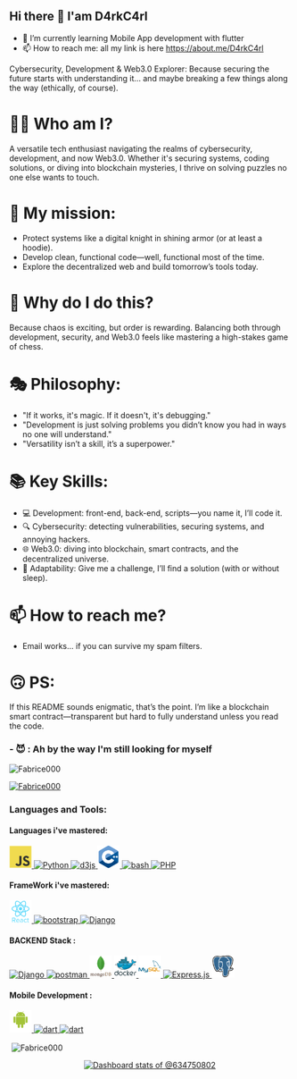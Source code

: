 ## Hi there 👋 I'am D4rkC4rl 

- 🌱 I’m currently learning Mobile App development with flutter
- 📫 How to reach me: all my link is here https://about.me/D4rkC4rl

Cybersecurity, Development & Web3.0 Explorer: Because securing the future starts with understanding it… and maybe breaking a few things along the way (ethically, of course).  

# 👨‍💻 Who am I?
A versatile tech enthusiast navigating the realms of cybersecurity, development, and now Web3.0. Whether it's securing systems, coding solutions, or diving into blockchain mysteries, I thrive on solving puzzles no one else wants to touch.  

# 🔐 My mission:
- Protect systems like a digital knight in shining armor (or at least a hoodie).  
- Develop clean, functional code—well, functional most of the time.  
- Explore the decentralized web and build tomorrow’s tools today.  

# 🤔 Why do I do this?
Because chaos is exciting, but order is rewarding. Balancing both through development, security, and Web3.0 feels like mastering a high-stakes game of chess.  

# 🎭 Philosophy:
- "If it works, it's magic. If it doesn't, it's debugging."  
- "Development is just solving problems you didn’t know you had in ways no one will understand."  
- "Versatility isn’t a skill, it’s a superpower." 

# 📚 Key Skills:
- 💻 Development: front-end, back-end, scripts—you name it, I’ll code it.  
- 🔍 Cybersecurity: detecting vulnerabilities, securing systems, and annoying hackers.  
- 🌐 Web3.0: diving into blockchain, smart contracts, and the decentralized universe.  
- 🚀 Adaptability: Give me a challenge, I’ll find a solution (with or without sleep).  

# 📫 How to reach me?
- Email works… if you can survive my spam filters.  

# 🙃 PS:
If this README sounds enigmatic, that’s the point. I’m like a blockchain smart contract—transparent but hard to fully understand unless you read the code. 
  ### - 😈 : Ah by the way I'm still looking for myself

<p align="left"> <img src="https://komarev.com/ghpvc/?username=Fabrice000&label=Profile%20views&color=0e75b6&style=flat" alt="Fabrice000" /> </p>

<p align="left"> <a href="https://github.com/ryo-ma/github-profile-trophy"><img src="https://github-profile-trophy.vercel.app/?username=Fabrice000" alt="Fabrice000" /></a> </p>


<h3 align="left">Languages and Tools:</h3>


<h4 align="left">Languages i've mastered:</h4>
<p align="left">
    <a href="https://developer.mozilla.org/en-US/docs/Web/JavaScript" target="_blank" rel="noreferrer">
        <img src="https://raw.githubusercontent.com/devicons/devicon/master/icons/javascript/javascript-original.svg" alt="JavaScript" width="40" height="40" />
<!--     </a>
    <a href="https://www.java.com/" target="_blank" rel="noreferrer">
        <img src="https://www.vectorlogo.zone/logos/java/java-icon.svg" alt="Java" width="40" height="40" />
    </a> -->
    <a href="https://www.python.org/" target="_blank" rel="noreferrer">
        <img src="https://www.vectorlogo.zone/logos/python/python-icon.svg" alt="Python" width="40" height="40" />
    </a>
     <a href="https://d3js.org/" target="_blank" rel="noreferrer">
        <img src="https://www.vectorlogo.zone/logos/d3js/d3js-icon.svg" alt="d3js" width="40" height="40" />
    <a href="https://isocpp.org/" target="_blank" rel="noreferrer">
        <img src="https://raw.githubusercontent.com/devicons/devicon/master/icons/cplusplus/cplusplus-original.svg" alt="C++" width="40" height="40" />
    </a>
    <a href="https://www.gnu.org/software/bash/" target="_blank" rel="noreferrer">
        <img src="https://www.vectorlogo.zone/logos/gnu_bash/gnu_bash-icon.svg" alt="bash" width="40" height="40" />
   </a><a href="https://internetcomputer.org/docs/current/motoko/main/getting-started/motoko-introduction" target="_blank" rel="noreferrer">
        <img src="https://external-content.duckduckgo.com/iu/?u=https%3A%2F%2Fstyles.redditmedia.com%2Ft5_4lyc4t%2Fstyles%2FcommunityIcon_d425chva1g571.jpeg%3Fformat%3Dpjpg%26s%3Dbabbba78c55185d952286ce40c294502f5e9d188&f=1&nofb=1&ipt=f6d3b74c605ba5283cd5ac5184325b5ab73afd8a2b3587a169283fc65d0cbf60&ipo=images" alt="PHP" width="40" height="40" />
    </a>
</p>
<h4 align="left">FrameWork i've mastered:</h4>
<p align="left">
    <a href="https://reactjs.org/" target="_blank" rel="noreferrer"> 
        <img src="https://raw.githubusercontent.com/devicons/devicon/master/icons/react/react-original-wordmark.svg"
            alt="react" width="40" height="40" /> 
    </a> 
    <a href="https://getbootstrap.com/" target="_blank" rel="noreferrer">
        <img src="https://www.vectorlogo.zone/logos/getbootstrap/getbootstrap-icon.svg" alt="bootstrap" width="40" height="40" />
    </a>
     <a href="https://www.djangoproject.com/" target="_blank" rel="noreferrer">
        <img src="https://www.vectorlogo.zone/logos/djangoproject/djangoproject-icon.svg" alt="Django" width="40" height="40" />
    </a>
  
</p>

<h4 align="left">BACKEND Stack :</h4>
<p align="left">
    <a href="https://www.djangoproject.com/" target="_blank" rel="noreferrer">
        <img src="https://www.vectorlogo.zone/logos/djangoproject/djangoproject-icon.svg" alt="Django" width="40" height="40" />
    </a>
     <a href="https://postman.com" target="_blank"
        rel="noreferrer"> 
        <img src="https://www.vectorlogo.zone/logos/getpostman/getpostman-icon.svg" alt="postman"
            width="40" height="40" /> 
    </a>
    <a href="https://www.mongodb.com/" target="_blank" rel="noreferrer"> 
        <img
            src="https://raw.githubusercontent.com/devicons/devicon/master/icons/mongodb/mongodb-original-wordmark.svg"
            alt="mongodb" width="40" height="40" /> 
    </a>
    <a href="https://www.docker.com/" target="_blank" rel="noreferrer"> 
        <img src="https://raw.githubusercontent.com/devicons/devicon/master/icons/docker/docker-original-wordmark.svg" alt="docker" width="40" height="40"/> 
    </a>
    <a href="https://www.mysql.com/" target="_blank"
        rel="noreferrer"> 
        <img
            src="https://raw.githubusercontent.com/devicons/devicon/master/icons/mysql/mysql-original-wordmark.svg"
            alt="mysql" width="40" height="40" /> 
    </a>
    <a href="https://expressjs.com/" target="_blank" rel="noreferrer">
        <img src="https://upload.wikimedia.org/wikipedia/commons/6/64/Expressjs.png" alt="Express.js" width="40" height="40" />
    </a>
<!--     <a href="https://firebase.google.com/" target="_blank" rel="noreferrer">
        <img src="https://www.vectorlogo.zone/logos/firebase/firebase-icon.svg" alt="Firebase" width="40" height="40" />
    </a> -->
    <a href="https://www.postgresql.org/" target="_blank" rel="noreferrer">
        <img src="https://raw.githubusercontent.com/devicons/devicon/master/icons/postgresql/postgresql-original.svg" alt="PostgreSQL" width="40" height="40" />
    </a>
</p>

<h4 align="left">Mobile Development :</h4>
<p align="left">
    <a href="https://developer.android.com" target="_blank" rel="noreferrer"> 
        <img src="https://raw.githubusercontent.com/devicons/devicon/master/icons/android/android-original-wordmark.svg" alt="android" width="40" height="40"/> 
    </a>
    <a href="https://dart.dev/" target="_blank" rel="noreferrer"> 
        <img src="https://www.vectorlogo.zone/logos/dartlang/dartlang-icon.svg" alt="dart" width="40"
            height="40" /> 
    </a>
  <a href="https://flutter.dev/" target="_blank" rel="noreferrer"> 
        <img src="https://www.vectorlogo.zone/logos/flutterio/flutterio-icon.svg" alt="dart" width="40"
            height="40" /> 
    </a>
</p>
<!--- <p><img align="left" src="https://github-readme-stats.vercel.app/api/top-langs?username=AInelo&show_icons=true&locale=en&layout=compact" alt="AInelo" /></p> --->

<p>&nbsp;<img align="center" src="https://github-readme-stats.vercel.app/api?username=Fabrice000&show_icons=true&locale=en" alt="Fabrice000" /></p>
<!--
**Fabrice000/Fabrice000** is a ✨ _special_ ✨ repository because its `README.md` (this file) appears on your GitHub profile.

Here are some ideas to get you started:

- 🔭 I’m currently working on ...
- 🌱 I’m currently learning ...
- 👯 I’m looking to collaborate on ...
- 🤔 I’m looking for help with ...
- 💬 Ask me about ...
- 📫 How to reach me: ...
- 😄 Pronouns: ...
- ⚡ Fun fact: ...
-->
<!-- Copy-paste in your Readme.md file -->

<a href="https://next.ossinsight.io/widgets/official/compose-user-dashboard-stats?user_id=12960671" target="_blank" style="display: block" align="center">
  <picture>
    <source media="(prefers-color-scheme: dark)" srcset="https://next.ossinsight.io/widgets/official/compose-user-dashboard-stats/thumbnail.png?user_id=12960671&image_size=auto&color_scheme=dark" width="771" height="auto">
    <img alt="Dashboard stats of @634750802" src="https://next.ossinsight.io/widgets/official/compose-user-dashboard-stats/thumbnail.png?user_id=12960671&image_size=auto&color_scheme=light" width="771" height="auto">
  </picture>
</a>

<!-- Made with [OSS Insight](https://ossinsight.io/) -->
